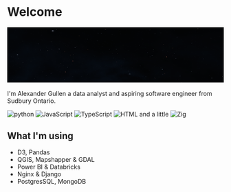 # Welcome

![Infinite expanses of dark sky speckeled with stars](/assets/starfield_1539x396.png)

I'm Alexander Gullen a data analyst and aspiring software engineer from Sudbury Ontario.

<p align="left">
    <img alt="python" src="https://img.shields.io/badge/python-3670A0?style=for-the-badge&logo=python&logoColor=ffdd54">
    <img alt="JavaScript" src="https://img.shields.io/badge/javascript-%23323330.svg?style=for-the-badge&logo=javascript&logoColor=%23F7DF1E">
    <img alt="TypeScript" src="https://img.shields.io/badge/typescript-%23007ACC.svg?style=for-the-badge&logo=typescript&logoColor=white">
    <img alt="HTML" src="https://img.shields.io/badge/html5-%23E34F26.svg?style=for-the-badge&logo=html5&logoColor=white">
    and a little <img alt="Zig" src="https://img.shields.io/badge/Zig-%23F7A41D.svg?style=for-the-badge&logo=zig&logoColor=white">
</a>

## What I'm using

- D3, Pandas
- QGIS, Mapshapper & GDAL
- Power BI & Databricks
- Nginx & Django
- PostgresSQL, MongoDB